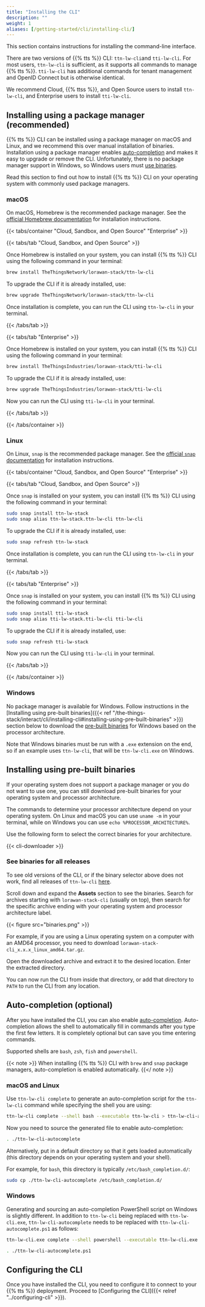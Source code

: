 ```yaml
---
title: "Installing the CLI"
description: ""
weight: 1
aliases: [/getting-started/cli/installing-cli/]
---
```


This section contains instructions for installing the command-line interface.

<!--more-->

There are two versions of {{% tts %}} CLI: `ttn-lw-cli`and `tti-lw-cli`. For most users, `ttn-lw-cli` is sufficient, as it supports all commands to manage {{% tts %}}. `tti-lw-cli` has additional commands for tenant management and OpenID Connect but is otherwise identical.

We recommend Cloud, {{% ttss %}}, and Open Source users to install `ttn-lw-cli`, and Enterprise users to install `tti-lw-cli`.

## Installing using a package manager (recommended)

{{% tts %}} CLI can be installed using a package manager on macOS and Linux, and we recommend this over manual installation of binaries. Installation using a package manager enables [auto-completion](#auto-completion-optional) and makes it easy to upgrade or remove the CLI. Unfortunately, there is no package manager support in Windows, so Windows users must [use binaries](#windows).

Read this section to find out how to install {{% tts %}} CLI on your operating system with commonly used package managers.

### macOS

On macOS, Homebrew is the recommended package manager. See the [official Homebrew documentation](https://brew.sh/) for installation instructions.

{{< tabs/container "Cloud, Sandbox, and Open Source" "Enterprise" >}}

{{< tabs/tab "Cloud, Sandbox, and Open Source" >}}

Once Homebrew is installed on your system, you can install {{% tts %}} CLI using the following command in your terminal:

```bash
brew install TheThingsNetwork/lorawan-stack/ttn-lw-cli
```

To upgrade the CLI if it is already installed, use:

```bash
brew upgrade TheThingsNetwork/lorawan-stack/ttn-lw-cli
```

Once installation is complete, you can run the CLI using `ttn-lw-cli` in your terminal.

{{< /tabs/tab >}}

{{< tabs/tab "Enterprise" >}}

Once Homebrew is installed on your system, you can install {{% tts %}} CLI using the following command in your terminal:

```bash
brew install TheThingsIndustries/lorawan-stack/tti-lw-cli
```

To upgrade the CLI if it is already installed, use:

```bash
brew upgrade TheThingsIndustries/lorawan-stack/tti-lw-cli
```

Now you can run the CLI using `tti-lw-cli` in your terminal.

{{< /tabs/tab >}}

{{< /tabs/container >}}

### Linux

On Linux, `snap` is the recommended package manager. See the [official `snap` documentation](https://snapcraft.io/docs) for installation instructions.

{{< tabs/container "Cloud, Sandbox, and Open Source" "Enterprise" >}}

{{< tabs/tab "Cloud, Sandbox, and Open Source" >}}

Once `snap` is installed on your system, you can install {{% tts %}} CLI using the following command in your terminal:

```bash
sudo snap install ttn-lw-stack
sudo snap alias ttn-lw-stack.ttn-lw-cli ttn-lw-cli
```

To upgrade the CLI if it is already installed, use:

```bash
sudo snap refresh ttn-lw-stack
```

Once installation is complete, you can run the CLI using `ttn-lw-cli` in your terminal.

{{< /tabs/tab >}}

{{< tabs/tab "Enterprise" >}}

Once `snap` is installed on your system, you can install {{% tts %}} CLI using the following command in your terminal:

```bash
sudo snap install tti-lw-stack
sudo snap alias tti-lw-stack.tti-lw-cli tti-lw-cli
```

To upgrade the CLI if it is already installed, use:

```bash
sudo snap refresh tti-lw-stack
```

Now you can run the CLI using `tti-lw-cli` in your terminal.

{{< /tabs/tab >}}

{{< /tabs/container >}}

### Windows

No package manager is available for Windows. Follow instructions in the [Installing using pre-built binaries]({{< ref "/the-things-stack/interact/cli/installing-cli#installing-using-pre-built-binaries" >}}) section below to download the [pre-built binaries](https://github.com/TheThingsNetwork/lorawan-stack/releases) for Windows based on the processor architecture.

Note that Windows binaries must be run with a `.exe` extension on the end, so if an example uses `ttn-lw-cli`, that will be `ttn-lw-cli.exe` on Windows.

## Installing using pre-built binaries

If your operating system does not support a package manager or you do not want to use one, you can still download pre-built binaries for your operating system and processor architecture.

The commands to determine your processor architecture depend on your operating system. On Linux and macOS you can use `uname -m` in your terminal, while on Windows you can use `echo %PROCESSOR_ARCHITECTURE%`.

Use the following form to select the correct binaries for your architecture.

{{< cli-downloader >}}

### See binaries for all releases

To see old versions of the CLI, or if the binary selector above does not work, find all releases of `ttn-lw-cli` [here](https://github.com/TheThingsNetwork/lorawan-stack/releases).

Scroll down and expand the **Assets** section to see the binaries. Search for archives starting with `lorawan-stack-cli` (usually on top), then search for the specific archive ending with your operating system and processor architecture label.

{{< figure src="binaries.png" >}}

For example, if you are using a Linux operating system on a computer with an AMD64 processor, you need to download `lorawan-stack-cli_x.x.x_linux_amd64.tar.gz`.

Open the downloaded archive and extract it to the desired location. Enter the extracted directory.

You can now run the CLI from inside that directory, or add that directory to `PATH` to run the CLI from any location.

## Auto-completion (optional)

After you have installed the CLI, you can also enable [auto-completion](ttps://en.wikipedia.org/wiki/Command-line_completion). Auto-completion allows the shell to automatically fill in commands after you type the first few letters. It is completely optional but can save you time entering commands.

Supported shells are `bash`, `zsh`, `fish` and `powershell`.

{{< note >}} When installing {{% tts %}} CLI with `brew` and `snap` package managers, auto-completion is enabled automatically. {{</ note >}}

### macOS and Linux

Use `ttn-lw-cli complete` to generate an auto-completion script for the `ttn-lw-cli` command while specifying the shell you are using:

```bash
ttn-lw-cli complete --shell bash --executable ttn-lw-cli > ttn-lw-cli-autocomplete
```

Now you need to source the generated file to enable auto-completion:

```bash
. ./ttn-lw-cli-autocomplete
```

Alternatively, put in a default directory so that it gets loaded automatically (this directory depends on your operating system and your shell).

For example, for `bash`, this directory is typically `/etc/bash_completion.d/`:

```bash
sudo cp ./ttn-lw-cli-autocomplete /etc/bash_completion.d/
```

### Windows

Generating and sourcing an auto-completion PowerShell script on Windows is slightly different. In addition to `ttn-lw-cli` being replaced with `ttn-lw-cli.exe`, `ttn-lw-cli-autocomplete` needs to be replaced with `ttn-lw-cli-autocomplete.ps1` as follows:

```bash
ttn-lw-cli.exe complete --shell powershell --executable ttn-lw-cli.exe > ttn-lw-cli-autocomplete.ps1

. ./ttn-lw-cli-autocomplete.ps1
```

## Configuring the CLI

Once you have installed the CLI, you need to configure it to connect to your {{% tts %}} deployment. Proceed to [Configuring the CLI]({{< relref "../configuring-cli" >}}).
